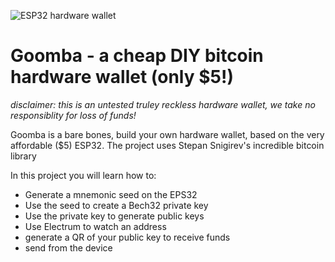 ![ESP32 hardware wallet](https://i.imgur.com/FXjICTq.png)
# Goomba - a cheap DIY bitcoin hardware wallet (only $5!)
*disclaimer: this is an untested truley reckless hardware wallet, we take no responsiblity for loss of funds!*

Goomba is a bare bones, build your own hardware wallet, based on the very affordable ($5) ESP32. The project uses Stepan Snigirev's incredible bitcoin library 

In this project you will learn how to:
- Generate a mnemonic seed on the EPS32
- Use the seed to create a Bech32 private key
- Use the private key to generate public keys
- Use Electrum to watch an address
- generate a QR of your public key to receive funds
- send from the device




